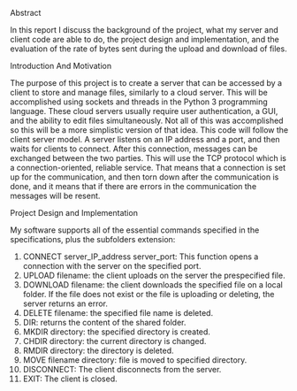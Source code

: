 Abstract

In this report I discuss the background of the project, what my server and client code are able to
do, the project design and implementation, and the evaluation of the rate of bytes sent during the upload 
and download of files.

Introduction And Motivation

The purpose of this project is to create a server that can be accessed by a client to store and
manage files, similarly to a cloud server. This will be accomplished using sockets and threads in the
Python 3 programming language. These cloud servers usually require user authentication, a GUI, and the
ability to edit files simultaneously. Not all of this was accomplished so this will be a more simplistic
version of that idea. This code will follow the client server model. A server listens on an IP address and a
port, and then waits for clients to connect. After this connection, messages can be exchanged between the
two parties. This will use the TCP protocol which is a connection-oriented, reliable service. That means
that a connection is set up for the communication, and then torn down after the communication is done,
and it means that if there are errors in the communication the messages will be resent.

Project Design and Implementation

My software supports all of the essential commands specified in the specifications, plus the
subfolders extension:

1. CONNECT server_IP_address server_port: This function opens a connection with the
server on the specified port.
2. UPLOAD filename: the client uploads on the server the prespecified file.
3. DOWNLOAD filename: the client downloads the specified file on a local folder. If the
file does not exist or the file is uploading or deleting, the server returns an error.
4. DELETE filename: the specified file name is deleted.
5. DIR: returns the content of the shared folder.
6. MKDIR directory: the specified directory is created.
7. CHDIR directory: the current directory is changed.
8. RMDIR directory: the directory is deleted.
9. MOVE filename directory: file is moved to specified directory.
10. DISCONNECT: The client disconnects from the server.
11. EXIT: The client is closed.
